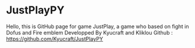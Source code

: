 # JustPlayPY
Hello, this is GitHub page for game JustPlay, a game who based on fight in Dofus and Fire emblem
Developped By Kyucraft and Kliklou
Github : https://github.com/Kyucraft/JustPlayPY